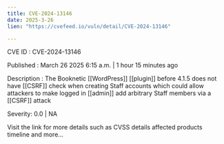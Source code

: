 ```yaml
---
title: CVE-2024-13146
date: 2025-3-26
lien: "https://cvefeed.io/vuln/detail/CVE-2024-13146"

---
```


CVE ID : CVE-2024-13146

Published :  March 26
2025
6:15 a.m. | 1 hour
15 minutes ago

Description : The Booknetic  [[WordPress]] [[plugin]] before 4.1.5 does not have [[CSRF]] check when creating Staff accounts
which could allow attackers to make logged in [[admin]] add arbitrary Staff members via a [[CSRF]] attack

Severity: 0.0 | NA

Visit the link for more details
such as CVSS details
affected products
timeline
and more...
